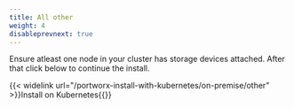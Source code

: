 ```yaml
---
title: All other
weight: 4
disableprevnext: true
---
```


Ensure atleast one node in your cluster has storage devices attached. After that click below to continue the install.

{{< widelink url="/portworx-install-with-kubernetes/on-premise/other" >}}Install on Kubernetes{{</widelink>}}